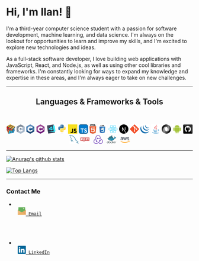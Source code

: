 # Hi, I'm Ilan! 👋

I'm a third-year computer science student with a passion for software development, machine learning, and data science. I'm always on the lookout for opportunities to learn and improve my skills, and I'm excited to explore new technologies and ideas.

As a full-stack software developer, I love building web applications with JavaScript, React, and Node.js, as well as using other cool libraries and frameworks. I'm constantly looking for ways to expand my knowledge and expertise in these areas, and I'm always eager to take on new challenges.

<hr>
<h2 align="center">Languages & Frameworks & Tools</h2>
<br>
<p align="center">
  <code><img title="Problem Solving" height="25" src="images/problemSolving.png"></code>
  <code><img title="C" height="25" src="images/c.svg"></code>
  <code><img title="C++" height="25" src="images/cpp.svg"></code>
  <code><img title="C#" height="25" src="images/cSharp.svg"></code>
  <code><img title="Visual Studio Code" height="25" src="images/vscode.png"></code>
  <code><img title="Python" height="25" src="images/python-original.svg"></code>
  <code><img title="Javascript" height="25" src="images/javascript.svg"></code>
  <code><img title="Typescript" height="25" src="images/typescript.svg"></code>
  <code><img title="HTML5" height="25" src="images/html5.svg"></code>
  <code><img title="CSS" height="25" src="images/css.svg"></code>
  <code><img title="React" height="25" src="images/react-original.svg"></code>
  <code><img title="NextJS" height="25" src="images/nextjs.svg"></code>
  <code><img title="Git" height="25" src="images/git-original.svg"></code>
  <code><img title="JQuery" height="25" src="images/jquery-original.svg"></code>
  <code><img title="Java" height="25" src="images/java-original.svg"></code>
  <code><img title="JSON" height="25" src="images/json.svg"></code>
  <code><img title="Android" height="25" src="images/android.svg"></code>
  <code><img title="GitHub" height="25" src="images/github.svg"></code>
  <code><img title="MySQL" height="25" src="images/mysql.svg"></code>
  <code><img title="npm" height="25" src="images/npm.svg"></code>
  <code> <img title ="Redux" height = "25" src ="images/redux.svg"></code>
  <code> <img title ="Docker" height = "25" src ="images/docker.svg"></code>
  <code> <img title ="AWS" height = "25" src ="images/aws.svg
"></code>

</p>
<hr>

[![Anurag's github stats](https://github-readme-stats.vercel.app/api?username=IlanG96&show_icons=true&hide=issues&theme=algolia&line_height=20)](https://github.com/anuraghazra/github-readme-stats)

[![Top Langs](https://github-readme-stats.vercel.app/api/top-langs/?username=IlanG96&layout=compact&theme=algolia)](https://github.com/anuraghazra/github-readme-stats)

<hr>


### Contact Me
 * <code>
    <a href="mailto: goldlmilan@gmail.com" title="Email"><img width="22" src="images/email.svg"> Email</a>
    </code>
 <br>
 
 * <code>
    <a href="https://www.linkedin.com/in/ilan-gold/" title="LinkedIn Profile"><img width="22" src="images/linkedin.svg"> LinkedIn</a>
    </code>
